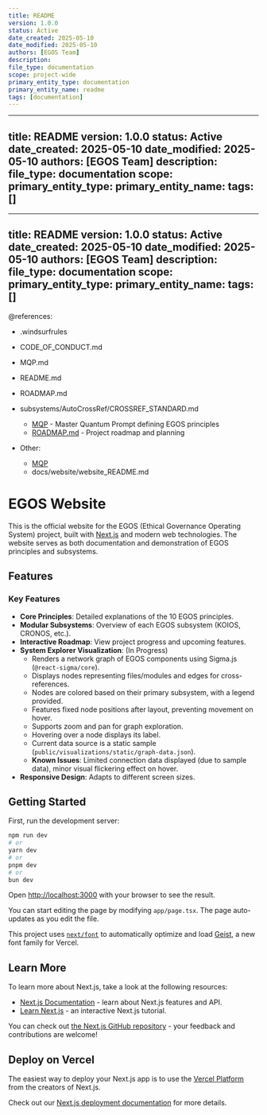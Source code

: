 ```yaml
---
title: README
version: 1.0.0
status: Active
date_created: 2025-05-10
date_modified: 2025-05-10
authors: [EGOS Team]
description: 
file_type: documentation
scope: project-wide
primary_entity_type: documentation
primary_entity_name: readme
tags: [documentation]
---
```

---
title: README
version: 1.0.0
status: Active
date_created: 2025-05-10
date_modified: 2025-05-10
authors: [EGOS Team]
description: 
file_type: documentation
scope: 
primary_entity_type: 
primary_entity_name: 
tags: []
---

---
title: README
version: 1.0.0
status: Active
date_created: 2025-05-10
date_modified: 2025-05-10
authors: [EGOS Team]
description: 
file_type: documentation
scope: 
primary_entity_type: 
primary_entity_name: 
tags: []
---

@references:
<!-- @references: -->
- .windsurfrules
- CODE_OF_CONDUCT.md
- MQP.md
- README.md
- ROADMAP.md
- subsystems/AutoCrossRef/CROSSREF_STANDARD.md

  - [MQP](..\..\reference\MQP.md) - Master Quantum Prompt defining EGOS principles
  - [ROADMAP.md](../../..\..\ROADMAP.md) - Project roadmap and planning
- Other:
  - [MQP](..\..\reference\MQP.md)
  - docs/website/website_README.md



# EGOS Website

This is the official website for the EGOS (Ethical Governance Operating System) project, built with [Next.js](https://nextjs.org) and modern web technologies. The website serves as both documentation and demonstration of EGOS principles and subsystems.

## Features

### Key Features

*   **Core Principles**: Detailed explanations of the 10 EGOS principles.
*   **Modular Subsystems**: Overview of each EGOS subsystem (KOIOS, CRONOS, etc.).
*   **Interactive Roadmap**: View project progress and upcoming features.
*   **System Explorer Visualization**: (In Progress)
    *   Renders a network graph of EGOS components using Sigma.js (`@react-sigma/core`).
    *   Displays nodes representing files/modules and edges for cross-references.
    *   Nodes are colored based on their primary subsystem, with a legend provided.
    *   Features fixed node positions after layout, preventing movement on hover.
    *   Supports zoom and pan for graph exploration.
    *   Hovering over a node displays its label.
    *   Current data source is a static sample (`public/visualizations/static/graph-data.json`).
    *   **Known Issues**: Limited connection data displayed (due to sample data), minor visual flickering effect on hover.
*   **Responsive Design**: Adapts to different screen sizes.

## Getting Started

First, run the development server:

```bash
npm run dev
# or
yarn dev
# or
pnpm dev
# or
bun dev
```

Open [http://localhost:3000](http://localhost:3000) with your browser to see the result.

You can start editing the page by modifying `app/page.tsx`. The page auto-updates as you edit the file.

This project uses [`next/font`](https://nextjs.org/docs/app/building-your-application/optimizing/fonts) to automatically optimize and load [Geist](https://vercel.com/font), a new font family for Vercel.

## Learn More

To learn more about Next.js, take a look at the following resources:

- [Next.js Documentation](https://nextjs.org/docs) - learn about Next.js features and API.
- [Learn Next.js](https://nextjs.org/learn) - an interactive Next.js tutorial.

You can check out [the Next.js GitHub repository](https://github.com/vercel/next.js) - your feedback and contributions are welcome!

## Deploy on Vercel

The easiest way to deploy your Next.js app is to use the [Vercel Platform](https://vercel.com/new?utm_medium=default-template&filter=next.js&utm_source=create-next-app&utm_campaign=create-next-app-readme) from the creators of Next.js.

Check out our [Next.js deployment documentation](https://nextjs.org/docs/app/building-your-application/deploying) for more details.




